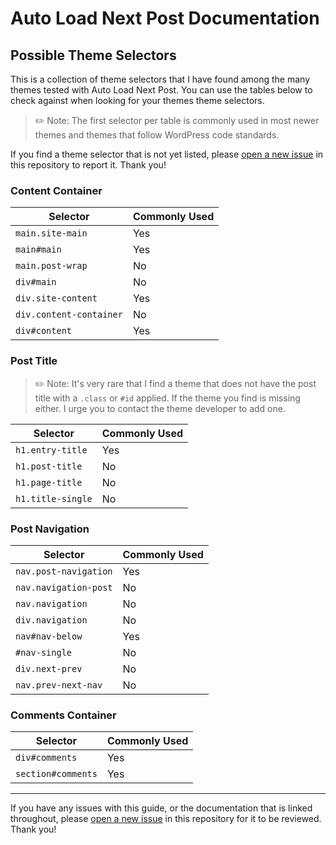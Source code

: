 # Auto Load Next Post Documentation

## Possible Theme Selectors

This is a collection of theme selectors that I have found among the many themes tested with Auto Load Next Post. You can use the tables below to check against when looking for your themes theme selectors.

> ✏️ Note: The first selector per table is commonly used in most newer themes and themes that follow WordPress code standards.

If you find a theme selector that is not yet listed, please [open a new issue](https://github.com/autoloadnextpost/alnp-documentation/issues/new) in this repository to report it. Thank you!

### Content Container

| Selector | Commonly Used |
| -------- | ------ |
| `main.site-main` | Yes |
| `main#main` | Yes |
| `main.post-wrap` | No |
| `div#main` | No |
| `div.site-content` | Yes |
| `div.content-container` | No |
| `div#content` | Yes |

### Post Title

> ✏️ Note: It's very rare that I find a theme that does not have the post title with a `.class` or `#id` applied. If the theme you find is missing either. I urge you to contact the theme developer to add one.

| Selector | Commonly Used |
| -------- | ------ |
| `h1.entry-title` | Yes |
| `h1.post-title` | No |
| `h1.page-title` | No |
| `h1.title-single` | No |

### Post Navigation

| Selector | Commonly Used |
| -------- | ------ |
| `nav.post-navigation` | Yes |
| `nav.navigation-post` | No |
| `nav.navigation` | No |
| `div.navigation` | No |
| `nav#nav-below` | Yes |
| `#nav-single` | No |
| `div.next-prev` | No |
| `nav.prev-next-nav` | No |

### Comments Container

| Selector | Commonly Used |
| -------- | ------ |
| `div#comments` | Yes |
| `section#comments` | Yes |

---

If you have any issues with this guide, or the documentation that is linked throughout, please [open a new issue](https://github.com/autoloadnextpost/alnp-documentation/issues/new) in this repository for it to be reviewed. Thank you!